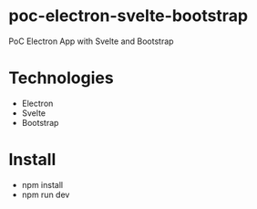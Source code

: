# poc-electron-svelte-bootstrap
PoC Electron App with Svelte and Bootstrap

# Technologies
- Electron
- Svelte
- Bootstrap

# Install
- npm install
- npm run dev